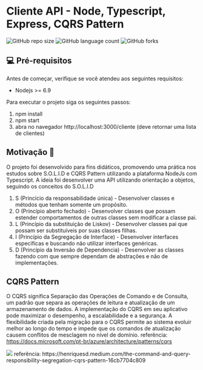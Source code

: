 # Cliente API - Node, Typescript, Express, CQRS Pattern

![GitHub repo size](https://img.shields.io/github/repo-size/willianmarquess/nodetscqrs?style=for-the-badge)
![GitHub language count](https://img.shields.io/github/languages/count/willianmarquess/nodetscqrs?style=for-the-badge)
![GitHub forks](https://img.shields.io/github/forks/willianmarquess/nodetscqrs?style=for-the-badge)

## 💻 Pré-requisitos

Antes de começar, verifique se você atendeu aos seguintes requisitos:
* Nodejs >= 6.9

Para executar o projeto siga os seguintes passos:
1. npm install
2. npm start
3. abra no navegador http://localhost:3000/cliente (deve retornar uma lista de clientes)

## Motivação 	:thought_balloon:

O projeto foi desenvolvido para fins didáticos, promovendo uma prática nos estudos sobre S.O.L.I.D e CQRS Pattern utilizando a plataforma NodeJs com Typescript.
A ideia foi desenvolver uma API utilizando orientação a objetos, seguindo os conceitos do S.O.L.I.D

1. S (Princício da responsabilidade única) - Desenvolver classes e métodos que tenham somente um propósito.
2. O (Princípio aberto fechado) - Desenvolver classes que possam estender comportamentos de outras classes sem modificar a classe pai.
3. L (Princípio da substituição de Liskov) - Desenvolver classes pai que possam ser substituíveis por suas classes filhas.
4. I (Princípio da Segregação de Interface) - Desenvolver interfaces específicas e buscando não utilizar interfaces genéricas.
5. D (Princípio da Inversão de Dependencia) - Desenvolver as classes fazendo com que sempre dependam de abstrações e não de implementações.

## CQRS Pattern

O CQRS significa Separação das Operações de Comando e de Consulta, um padrão que separa as operações de leitura e atualização de um armazenamento de dados. A implementação do CQRS em seu aplicativo pode maximizar o desempenho, a escalabilidade e a segurança. A flexibilidade criada pela migração para o CQRS permite ao sistema evoluir melhor ao longo do tempo e impede que os comandos de atualização causem conflitos de mesclagem no nível de domínio.
referência: https://docs.microsoft.com/pt-br/azure/architecture/patterns/cqrs

<img src="https://miro.medium.com/max/1400/1*9PIFrsO4_ZGes2uTXCVTgQ.png" >
referência: https://henriquesd.medium.com/the-command-and-query-responsibility-segregation-cqrs-pattern-16cb7704c809



